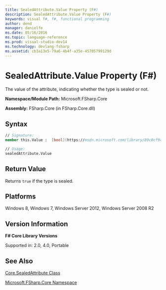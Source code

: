 ```yaml
---
title: SealedAttribute.Value Property (F#)
description: SealedAttribute.Value Property (F#)
keywords: visual f#, f#, functional programming
author: dend
manager: danielfe
ms.date: 05/16/2016
ms.topic: language-reference
ms.prod: visual-studio-dev14
ms.technology: devlang-fsharp
ms.assetid: cb3a13e5-79a6-4b4f-a35e-45705799129d
---
```


# SealedAttribute.Value Property (F#)

The value of the attribute, indicating whether the type is sealed or not.

**Namespace/Module Path:** Microsoft.FSharp.Core

**Assembly:** FSharp.Core (in FSharp.Core.dll)


## Syntax

```fsharp
// Signature:
member this.Value :  [bool](https://msdn.microsoft.com/library/89c0cf9c-49ce-4207-a3be-555851a67dd5)

// Usage:
sealedAttribute.Value
```

## Return Value

Returns `true` if the type is sealed.

## Platforms
Windows 8, Windows 7, Windows Server 2012, Windows Server 2008 R2


## Version Information
**F# Core Library Versions**

Supported in: 2.0, 4.0, Portable

## See Also
[Core.SealedAttribute Class](Core.SealedAttribute-Class-%5BFSharp%5D.md)

[Microsoft.FSharp.Core Namespace](Microsoft.FSharp.Core-Namespace-%5BFSharp%5D.md)
